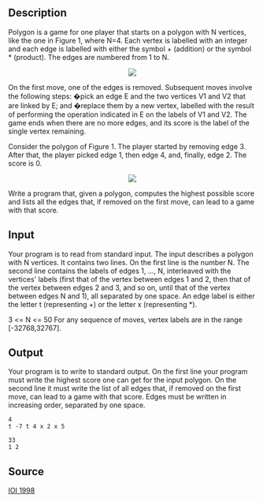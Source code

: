 <h2>Description</h2><p>Polygon is a game for one player that starts on a polygon with N vertices, like the one in Figure 1, where N=4. Each vertex is labelled with an integer and each edge is labelled with either the symbol + (addition) or the symbol * (product). The edges are numbered from 1 to N.
</p><center><img src="images/1179_1.jpg"></center><p>
</p>On the first move, one of the edges is removed. Subsequent moves involve the following steps:
�pick an edge E and the two vertices V1 and V2 that are linked by E; and
�replace them by a new vertex, labelled with the result of performing the operation indicated in E on the labels of V1 and V2.
The game ends when there are no more edges, and its score is the label of the single vertex remaining.

Consider the polygon of Figure 1. The player started by removing edge 3. After that, the player picked edge 1, then edge 4, and, finally, edge 2. The score is 0.
<center><img src="images/1179_2.jpg"></center><p>
</p>Write a program that, given a polygon, computes the highest possible score and lists all the edges that, if removed on the first move, can lead to a game with that score.
<h2>Input</h2><p>Your program is to read from standard input. The input describes a polygon with N vertices. It contains two lines. On the first line is the number N. The second line contains the labels of edges 1, ..., N, interleaved with the vertices' labels (first that of the vertex between edges 1 and 2, then that of the vertex between edges 2 and 3, and so on, until that of the vertex between edges N and 1), all separated by one space. An edge label is either the letter t (representing +) or the letter x (representing *).
</p>
3 &lt;= N &lt;= 50
For any sequence of moves, vertex labels are in the range [-32768,32767].
<h2>Output</h2><p>Your program is to write to standard output. On the first line your program must write the highest score one can get for the input polygon. On the second line it must write the list of all edges that, if removed on the first move, can lead to a game with that score. Edges must be written in increasing order, separated by one space.</p><pre><code class="language-input1">4
t -7 t 4 x 2 x 5</code></pre><pre><code class="language-output1">33
1 2</code></pre><h2>Source</h2><a href="searchproblem?field=source&amp;key=IOI+1998">IOI 1998</a>